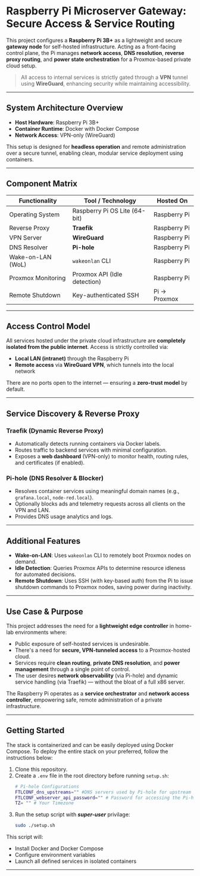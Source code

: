 # Raspberry Pi Microserver Gateway: Secure Access & Service Routing

This project configures a **Raspberry Pi 3B+** as a lightweight and secure **gateway node** for self-hosted infrastructure. Acting as a front-facing control plane, the Pi manages **network access**, **DNS resolution**, **reverse proxy routing**, and **power state orchestration** for a Proxmox-based private cloud setup.

> All access to internal services is strictly gated through a **VPN** tunnel using **WireGuard**, enhancing security while maintaining accessibility.

---

## System Architecture Overview

- **Host Hardware**: Raspberry Pi 3B+
- **Container Runtime**: Docker with Docker Compose
- **Network Access**: VPN-only (WireGuard)

This setup is designed for **headless operation** and remote administration over a secure tunnel, enabling clean, modular service deployment using containers.

---

## Component Matrix

| Functionality      | Tool / Technology            | Hosted On      |
|--------------------|------------------------------|----------------|
| Operating System   | Raspberry Pi OS Lite (64-bit)| Raspberry Pi   |
| Reverse Proxy      | **Traefik**                  | Raspberry Pi   |
| VPN Server         | **WireGuard**                | Raspberry Pi   |
| DNS Resolver       | **Pi-hole**                  | Raspberry Pi   |
| Wake-on-LAN (WoL)  | `wakeonlan` CLI              | Raspberry Pi   |
| Proxmox Monitoring | Proxmox API (Idle detection) | Raspberry Pi   |
| Remote Shutdown    | Key-authenticated SSH        | Pi → Proxmox   |

---

## Access Control Model

All services hosted under the private cloud infrastructure are **completely isolated from the public internet**. Access is strictly controlled via:

- **Local LAN (intranet)** through the Raspberry Pi
- **Remote access** via **WireGuard VPN**, which tunnels into the local network

There are no ports open to the internet — ensuring a **zero-trust model** by default.

---

## Service Discovery & Reverse Proxy

### Traefik (Dynamic Reverse Proxy)
- Automatically detects running containers via Docker labels.
- Routes traffic to backend services with minimal configuration.
- Exposes a **web dashboard** (VPN-only) to monitor health, routing rules, and certificates (if enabled).

### Pi-hole (DNS Resolver & Blocker)
- Resolves container services using meaningful domain names (e.g., `grafana.local`, `node-red.local`).
- Optionally blocks ads and telemetry requests across all clients on the VPN and LAN.
- Provides DNS usage analytics and logs.

---

## Additional Features

- **Wake-on-LAN**: Uses `wakeonlan` CLI to remotely boot Proxmox nodes on demand.
- **Idle Detection**: Queries Proxmox APIs to determine resource idleness for automated decisions.
- **Remote Shutdown**: Uses SSH (with key-based auth) from the Pi to issue shutdown commands to Proxmox nodes, saving power during inactivity.

---

## Use Case & Purpose

This project addresses the need for a **lightweight edge controller** in home-lab environments where:

- Public exposure of self-hosted services is undesirable.
- There's a need for **secure, VPN-tunneled access** to a Proxmox-hosted cloud.
- Services require **clean routing**, **private DNS resolution**, and **power management** through a single point of control.
- The user desires **network observability** (via Pi-hole) and dynamic service handling (via Traefik) — without the bloat of a full x86 server.

The Raspberry Pi operates as a **service orchestrator** and **network access controller**, empowering safe, remote administration of a private infrastructure.

---

## Getting Started

The stack is containerized and can be easily deployed using Docker Compose. To deploy the entire stack on your preferred, follow the instructions below:

1. Clone this repository.
2. Create a `.env` file in the root directory before running `setup.sh`:
    ```bash
    # Pi-hole Configurations
    FTLCONF_dns_upstreams="" #DNS servers used by Pi-hole for upstream resolution (semicolon separated)
    FTLCONF_webserver_api_password="" # Password for accessing the Pi-hole admin web interface
    TZ= "" # Your Timezone
    ```
3. Run the setup script with **_super-user_** privilage:
    ```bash
    sudo ./setup.sh
    ```

This script will:

- Install Docker and Docker Compose
- Configure environment variables
- Launch all defined services in isolated containers
---